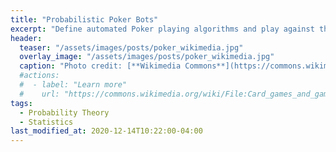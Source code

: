 ```yaml
---
title: "Probabilistic Poker Bots"
excerpt: "Define automated Poker playing algorithms and play against them."
header:
  teaser: "/assets/images/posts/poker_wikimedia.jpg"
  overlay_image: "/assets/images/posts/poker_wikimedia.jpg"
  caption: "Photo credit: [**Wikimedia Commons**](https://commons.wikimedia.org/wiki/File:Card_games_and_game_tokens_01.jpg)"
  #actions:
  #  - label: "Learn more"
  #    url: "https://commons.wikimedia.org/wiki/File:Card_games_and_game_tokens_01.jpg"
tags:
  - Probability Theory
  - Statistics
last_modified_at: 2020-12-14T10:22:00-04:00
---
```


<style>
iframe{height:20000px !important;}
</style>


<div style="margin-right:-30%;">
  <script src="https://gist.github.com/DiGyt/8fc610f08a8fe677b2d8e59c914a4226.js"></script>
</div>
